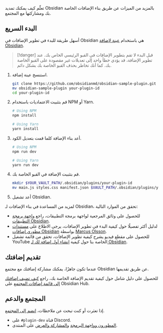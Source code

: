 تعلّم كيف يمكنك تمديد Obsidian بالمزيد من الميزات عن طريق بناء الإضافات الخاصة بك ومشاركتها مع المجتمع.

## البدء السريع

أسهل طريقة للبدء في تطوير الإضافات في Obsidian هي باستخدام [عينة لإضافة Obsidian](https://github.com/obsidianmd/obsidian-sample-plugin).

> [!danger] قبل البدء
> لا تقم بتطوير الإضافات في القبو الرئيسي الخاص بك. عند تطوير الإضافة، قد يؤدي خطأ واحد إلى تعديلات غير مقصودة على القبو الخاصة بك. كما أنك تخاطر بحذف القبو الخاصة بك بشكل دائم.

1. استنسخ عينة إضافة.

   ```bash
   git clone https://github.com/obsidianmd/obsidian-sample-plugin.git
   mv obsidian-sample-plugin your-plugin-id
   cd your-plugin-id
   ```

2. قم بتثبيت الاعتماديات باستخدام NPM أو Yarn.

   ```bash
   # Using NPM
   npm install

   # Using Yarn
   yarn install
   ```

3. أعد بناء الإضافة كلما قمت بتعديل الكود.

   ```bash
   # Using NPM
   npm run dev

   # Using Yarn
   yarn run dev
   ```

4. قم بتثبيت الإضافة في القبو الخاصة بك.

   ```bash
   mkdir $YOUR_VAULT_PATH/.obsidian/plugins/your-plugin-id
   mv main.js styles.css manifest.json $VAULT_PATH/.obsidian/plugins/your-plugin-id
   ```

5. أعد تشغيل Obsidian.

لمزيد من المساعدة في بناء الإضافات لـ Obsidian، تحقق من الموارد التالية:

- للحصول على وثائق المرجعية لواجهة برمجة التطبيقات، راجع [واجهة برمجة التطبيقات Obsidian](https://github.com/obsidianmd/obsidian-api).
- لدليل أكثر تفصيلًا حول كيفية البدء في تطوير الإضافات، يرجى الاطلاع على [مستندات مطوري إضافات Obsidian](https://marcus.se.net/obsidian-plugin-docs) بواسطة [Marcus Olsson](https://marcus.se.net/).
- للحصول على مقطع فيديو يشرح كيفية تطوير الإضافات، تحقق من قائمة تشغيل YouTube الخاصة بنا حول كيفية [إنشاء أول إضافة لك لـ Obsidian](https://www.youtube.com/playlist%D8%9Flist=PLIDCb22ZUTBnMCbJa-st4PD5T3Olep078).

## تقديم إضافتك

عندما تكون جاهزًا، يمكنك مشاركة إضافتك مع مجتمع Obsidian عن طريق تقديمها.

للحصول على دليل شامل حول كيفية تقديم الإضافة الخاصة بك، راجع [كيف تضيف إضافتك إلى قائمة إضافات المجتمع](https://publish.obsidian.md/hub/04+-+Guides%D9%AA2C+Workflows%D9%AA2C+%D9%AA26+Courses/Guides/How+to+add+your+plugin+to+the+community+plugin+list) على Obsidian Hub.

## المجتمع والدعم

إذا تعثرت أو كنت تبحث عن ملاحظات، [انضم إلى المجتمع](https://obsidian.md/community).

- قناة <code dir="ltr">\#plugin-dev</code> على Discord.
- [المطورون وواجهة البرمجة](https://forum.obsidian.md/c/developers-api/14) و[المشاركة والعرض](https://forum.obsidian.md/c/share-showcase/9) على المنتدى.

